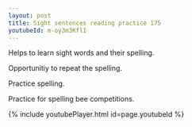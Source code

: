 ```yaml
---
layout: post
title: Sight sentences reading practice 175
youtubeId: m-oy3m3KflI
---
```

 
 
Helps to learn sight words and their spelling.

Opportunitiy to repeat the spelling. 

Practice spelling. 
 
Practice for spelling bee competitions. 
 
{% include youtubePlayer.html id=page.youtubeId %}
 
 
